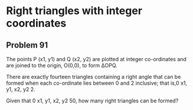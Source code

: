 #  Right triangles with integer coordinates
## Problem 91


The points P (x1, y1) and Q (x2, y2) are plotted at integer co-ordinates and are joined to the origin, O(0,0), to form ΔOPQ.




There are exactly fourteen triangles containing a right angle that can be formed when each co-ordinate lies between 0 and 2 inclusive; that is,0 x1, y1, x2, y2 2.




Given that 0 x1, y1, x2, y2 50, how many right triangles can be formed?


